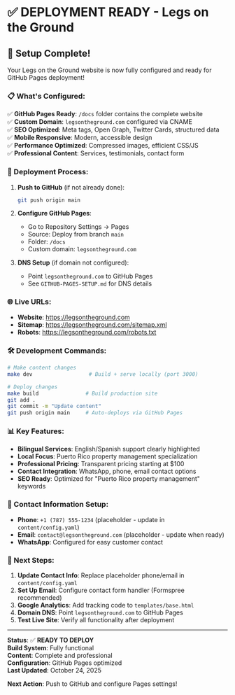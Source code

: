 # ✅ DEPLOYMENT READY - Legs on the Ground

## 🎯 Setup Complete!

Your Legs on the Ground website is now fully configured and ready for GitHub Pages deployment!

### 📋 What's Configured:

✅ **GitHub Pages Ready**: `/docs` folder contains the complete website  
✅ **Custom Domain**: `legsontheground.com` configured via CNAME  
✅ **SEO Optimized**: Meta tags, Open Graph, Twitter Cards, structured data  
✅ **Mobile Responsive**: Modern, accessible design  
✅ **Performance Optimized**: Compressed images, efficient CSS/JS  
✅ **Professional Content**: Services, testimonials, contact form  

### 🚀 Deployment Process:

1. **Push to GitHub** (if not already done):
   ```bash
   git push origin main
   ```

2. **Configure GitHub Pages**:
   - Go to Repository Settings → Pages
   - Source: Deploy from branch `main` 
   - Folder: `/docs`
   - Custom domain: `legsontheground.com`

3. **DNS Setup** (if domain not configured):
   - Point `legsontheground.com` to GitHub Pages
   - See `GITHUB-PAGES-SETUP.md` for DNS details

### 🌐 Live URLs:
- **Website**: https://legsontheground.com
- **Sitemap**: https://legsontheground.com/sitemap.xml  
- **Robots**: https://legsontheground.com/robots.txt

### 🛠️ Development Commands:

```bash
# Make content changes
make dev                  # Build + serve locally (port 3000)

# Deploy changes  
make build               # Build production site
git add .
git commit -m "Update content"
git push origin main     # Auto-deploys via GitHub Pages
```

### 📊 Key Features:
- **Bilingual Services**: English/Spanish support clearly highlighted
- **Local Focus**: Puerto Rico property management specialization  
- **Professional Pricing**: Transparent pricing starting at $100
- **Contact Integration**: WhatsApp, phone, email contact options
- **SEO Ready**: Optimized for "Puerto Rico property management" keywords

### 📱 Contact Information Setup:
- **Phone**: `+1 (787) 555-1234` (placeholder - update in `content/config.yaml`)
- **Email**: `contact@legsontheground.com` (placeholder - update when ready)
- **WhatsApp**: Configured for easy customer contact

### 🔧 Next Steps:
1. **Update Contact Info**: Replace placeholder phone/email in `content/config.yaml`
2. **Set Up Email**: Configure contact form handler (Formspree recommended)
3. **Google Analytics**: Add tracking code to `templates/base.html`
4. **Domain DNS**: Point `legsontheground.com` to GitHub Pages
5. **Test Live Site**: Verify all functionality after deployment

---

**Status**: ✅ **READY TO DEPLOY**  
**Build System**: Fully functional  
**Content**: Complete and professional  
**Configuration**: GitHub Pages optimized  
**Last Updated**: October 24, 2025

**Next Action**: Push to GitHub and configure Pages settings!